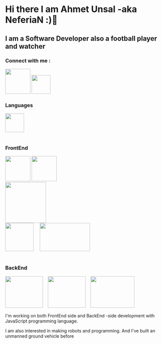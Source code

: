 <h1>Hi there I am Ahmet Unsal -aka NeferiaN :)<g-emoji class="g-emoji" alias="wave" fallback-src="https://github.githubassets.com/images/icons/emoji/unicode/1f44b.png">👋</g-emoji> </h1> 
<h2>I am a Software Developer also a football player and watcher</h2>
<h3>Connect with me : </h3>
<a href="https://www.linkedin.com/in/ahmet-%C3%BCnsal-983923235/" rel="nofollow"><img src="https://upload.wikimedia.org/wikipedia/commons/8/80/LinkedIn_Logo_2013.svg"  width="80" height="80"></a>
<a href="https://www.instagram.com/ahmetansl06/" rel="nofollow"> <img src="https://upload.wikimedia.org/wikipedia/commons/e/e7/Instagram_logo_2016.svg"  width="60" height="60"></a>

<div>
<h3>Languages</h3>
<img src="https://upload.wikimedia.org/wikipedia/commons/9/99/Unofficial_JavaScript_logo_2.svg"  width="60" height="60"> 
 <br></br>
<h3>FrontEnd</h3>
<img src="https://upload.wikimedia.org/wikipedia/commons/6/61/HTML5_logo_and_wordmark.svg"  width="80" height="80"> 
<img src="https://upload.wikimedia.org/wikipedia/commons/d/d5/CSS3_logo_and_wordmark.svg"  width="80" height="80"> 
<br>
<img src="https://styled-components.com/logo.png"  width="130" height="130"> 
</br>
 
 
 <img src="https://upload.wikimedia.org/wikipedia/commons/a/a7/React-icon.svg"  width="90" height="90">
 &nbsp&nbsp&nbsp
 <img src="https://upload.wikimedia.org/wikipedia/commons/3/30/Redux_Logo.png"  width="160" height="90">
 <br></br>
 <h3>BackEnd</h3>
 <div>
  <img src="https://upload.wikimedia.org/wikipedia/commons/d/d9/Node.js_logo.svg"  width="120" height="100">
  &nbsp;&nbsp;
   <img src="https://upload.wikimedia.org/wikipedia/commons/8/8e/Nextjs-logo.svg"  width="120" height="100">
   &nbsp;&nbsp;
    <img src="https://upload.wikimedia.org/wikipedia/commons/9/93/MongoDB_Logo.svg"  width="140" height="100">
   
</div>
<p>I'm working on both FrontEnd side and BackEnd -side development with JavaScript programming language.

</p>
<p>
I am also interested in making robots and programming. 
And I've built an unmanned ground vehicle before

</p>
